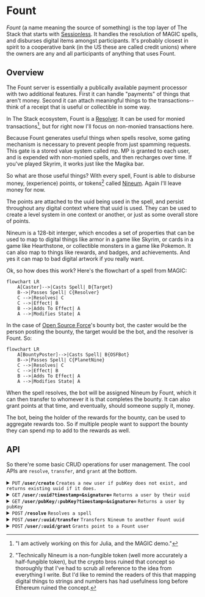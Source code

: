 # Fount

*Fount* (a name meaning the source of something) is the top layer of The Stack that starts with [Sessionless][sessionless].
It handles the resolution of MAGIC spells, and disburses digital items amongst participants.
It's probably closest in spirit to a cooperative bank (in the US these are called credit unions) where the owners are any and all participants of anything that uses Fount.

## Overview

The Fount server is essentially a publically available payment processor with two additional features.
First it can handle "payments" of things that aren't money.
Second it can attach meaningful things to the transactions--think of a receipt that is useful or collectible in some way.

In The Stack ecosystem, Fount is a [Resolver][resolver].
It can be used for monied transactions[^1], but for right now I'll focus on non-monied transactions here.

Because Fount generates useful things when spells resolve, some gating mechanism is necessary to prevent people from just spamming requests.
This gate is a stored value system called mp.
MP is granted to each user, and is expended with non-monied spells, and then recharges over time.
If you've played Skyrim, it works just like the Magika bar.

So what are those useful things? 
With every spell, Fount is able to disburse money, (experience) points, or tokens[^2] called [Nineum][nineum].
Again I'll leave money for now.

The points are attached to the uuid being used in the spell, and persist throughout any digital context where that uuid is used.
They can be used to create a level system in one context or another, or just as some overall store of points.

Nineum is a 128-bit interger, which encodes a set of properties that can be used to map to digital things like armor in a game like Skyrim, or cards in a game like Hearthstone, or collectible monsters in a game like Pokemon.
It can also map to things like rewards, and badges, and achievements.
And yes it can map to bad digital artwork if you really want.

Ok, so how does this work?
Here's the flowchart of a spell from MAGIC:

```mermaid
flowchart LR
    A[Caster]-->|Casts Spell| B{Target}
    B-->|Passes Spell| C{Resolver}
    C -->|Resolves| C
    C -->|Effect| B
    B -->|Adds To Effect| A
    A -->|Modifies State| A
```

In the case of [Open Source Force][osf]'s bounty bot, the caster would be the person posting the bounty, the target would be the bot, and the resolver is Fount.
So:

```mermaid
flowchart LR
    A[BountyPoster]-->|Casts Spell| B{OSFBot}
    B-->|Passes Spell| C{PlanetNine}
    C -->|Resolves| C
    C -->|Effect| B
    B -->|Adds To Effect| A
    A -->|Modifies State| A
```

When the spell resolves, the bot will be assigned Nineum by Fount, which it can then transfer to whomever it is that completes the bounty.
It can also grant points at that time, and eventually, should someone supply it, money.

The bot, being the holder of the rewards for the bounty, can be used to aggregate rewards too.
So if multiple people want to support the bounty they can spend mp to add to the rewards as well.

## API

So there're some basic CRUD operations for user management. 
The cool APIs are `resolve`, `transfer`, and `grant` at the bottom.

<details>
 <summary><code>PUT</code> <code><b>/user/create</b></code> <code>Creates a new user if pubKey does not exist, and returns existing uuid if it does.</code></summary>

##### Parameters

> | name         |  required     | data type               | description                                                           |
> |--------------|-----------|-------------------------|-----------------------------------------------------------------------|
> | pubKey       |  true     | string (hex)            | the publicKey of the user's keypair  |
> | timestamp    |  true     | string                  | in a production system timestamps narrow window for replay attacks  |
> | signature    |  true     | string (signature)      | the signature from sessionless for the message  |


##### Responses

> | http code     | content-type                      | response                                                            |
> |---------------|-----------------------------------|---------------------------------------------------------------------|
> | `200`         | `application/json`                | `USER`   |
> | `400`         | `application/json`                | `{"code":"400","message":"Bad Request"}`                            |

##### Example cURL

> ```javascript
>  curl -X PUT -H "Content-Type: application/json" -d '{"pubKey": "key", "timestamp": "now", "signature": "sig"}' https://<placeholderURL>/user/create
> ```

</details>

<details>
 <summary><code>GET</code> <code><b>/user/:uuid?timestamp=<timestamp>&signature=<signature></b></code> <code>Returns a user by their uuid</code></summary>

##### Parameters

> | name         |  required     | data type               | description                                                           |
> |--------------|-----------|-------------------------|-----------------------------------------------------------------------|
> | timestamp    |  true     | string                  | in a production system timestamps prevent replay attacks  |
> | signature    |  true     | string (signature)      | the signature from sessionless for the message  |


##### Responses

> | http code     | content-type                      | response                                                            |
> |---------------|-----------------------------------|---------------------------------------------------------------------|
> | `200`         | `application/json`                | `USER`   |
> | `406`         | `application/json`                | `{"code":"406","message":"Not acceptable"}`                            |

##### Example cURL

> ```javascript
>  curl -X GET -H "Content-Type: application/json" https://<placeholderURL>/<uuid>?timestamp=123&signature=signature 
> ```

</details>

<details>
 <summary><code>GET</code> <code><b>/user/pubKey/:pubKey?timestamp=<timestamp>&signature=<signature></b></code> <code>Returns a user by pubKey</code></summary>

##### Parameters

> | name         |  required     | data type               | description                                                           |
> |--------------|-----------|-------------------------|-----------------------------------------------------------------------|
> | timestamp    |  true     | string                  | in a production system timestamps prevent replay attacks  |
> | signature    |  true     | string (signature)      | the signature from sessionless for the message  |


##### Responses

> | http code     | content-type                      | response                                                            |
> |---------------|-----------------------------------|---------------------------------------------------------------------|
> | `200`         | `application/json`                | `USER`   |
> | `406`         | `application/json`                | `{"code":"406","message":"Not acceptable"}`                            |

##### Example cURL

> ```javascript
>  curl -X GET -H "Content-Type: application/json" https://<placeholderURL>/<uuid>?timestamp=123&signature=signature 
> ```

</details>

<details>
  <summary><code>POST</code> <code><b>/resolve</b></code> <code>Resolves a spell</code></summary>

##### Parameters

> | name         |  required     | data type               | description                                                           |
> |--------------|-----------|-------------------------|-----------------------------------------------------------------------|
> | spell        |  true     | object                  | [SPELL]  |


##### Responses

> | http code     | content-type                      | response                                                            |
> |---------------|-----------------------------------|---------------------------------------------------------------------|
> | `200`         | `application/json`                | `{success: <bool>, signatureMap: TBD}`   |
> | `400`         | `application/json`                | `{"code":"400","message":"Bad Request"}`                            |

##### Example cURL

> ```javascript
>  curl -X POST -H "Content-Type: application/json" -d '[SPELL]' https://<placeholderURL>/user/<uuid>/associate
> ```

</details>

<details>
  <summary><code>POST</code> <code><b>/user/:uuid/transfer</b></code> <code>Transfers Nineum to another Fount uuid</code></summary>

##### Parameters

> | name         |  required     | data type               | description                                                           |
> |--------------|-----------|-------------------------|-----------------------------------------------------------------------|
> | timestamp    |  true     | string                  | in a production system timestamps prevent replay attacks  |
> | uuid         |  true     | string                  | the transferer's uuid
> | destinationUUID | true   | string                  | the transferee's uuid
> | nineumUniqueIds | true   | string[]                | the nineum to transfer as hex coded Int128s
> | price        |  false    | Int                     | price of the transfer (can be null or 0 for free transfers)
> | currency     |  false    | string                  | the currency for the transaction
> | signature    |  true     | string (signature)      | the signature from sessionless for the message  |


##### Responses

> | http code     | content-type                      | response                                                            |
> |---------------|-----------------------------------|---------------------------------------------------------------------|
> | `200`         | `application/json`                | `USER`   |
> | `400`         | `application/json`                | `{"code":"400","message":"Bad Request"}`                            |

##### Example cURL

> ```javascript
>  curl -X POST -H "Content-Type: application/json" -d '<will fill this in later>' https://<placeholderURL>/user/<uuid>/associate
> ```

</details>

<details>
  <summary><code>POST</code> <code><b>/user/:uuid/grant</b></code> <code>Grants point to a Fount user</code></summary>

##### Parameters

> | name         |  required     | data type               | description                                                           |
> |--------------|-----------|-------------------------|-----------------------------------------------------------------------|
> | timestamp    |  true     | string                  | in a production system timestamps prevent replay attacks  |
> | uuid         |  true     | string                  | the granter's uuid
> | destinationUUID |  true     | string                  | receiver's uuid
> | amount       |  true     | Int                     | the amount of points to grant
> | description  |  false    | string                  | An optional description of the grant
> | signature    |  true     | string (signature)      | the signature from sessionless for the message  |


##### Responses

> | http code     | content-type                      | response                                                            |
> |---------------|-----------------------------------|---------------------------------------------------------------------|
> | `200`         | `application/json`                | `USER`   |
> | `400`         | `application/json`                | `{"code":"400","message":"Bad Request"}`                            |

##### Example cURL

> ```javascript
>  curl -X POST -H "Content-Type: application/json" -d '<will fill this in later>' https://<placeholderURL>/user/<uuid>/grant
> ```

</details>

[hypothetical planet]: https://en.wikipedia.org/wiki/Planet_Nine
[sessionless]: https://www.github.com/planet-nine-app/sessionless
[resolver]: https://github.com/planet-nine-app/MAGIC/blob/main/README-DEV.md#resolvers
[nineum]: https://github.com/planet-nine-app/planet-nine/blob/main/Nineum.md
[osf]: https://opensourceforce.net

[^1]: "I am actively working on this for Julia, and the MAGIC demo."
[^2]: "Technically Nineum is a non-fungible token (well more accurately a half-fungible token[^3]), but the crypto bros ruined that concept so thoroughly that I've had to scrub all reference to the idea from everything I write.
But I'd like to remind the readers of this that mapping digital things to strings and numbers has had usefulness long before Ethereum ruined the concept.
[^3]: "When you read about fungibility, it’s usually presented as a binary--either something is fungible or it isn’t. 
But the real world is of course never so simple. 
There are a whole range of goods that are fungible in one respect and non-fungible in another. 
Take beer as an example. 
Beer manufacturers go to great lengths to ensure that each of their beers taste the same, that they would be fungible with each other. 
At the same time Beer manufacturers go to great lengths to ensure that their beer does not taste like any competitors’ making their beer non-fungible with other brands. 
Virtually everything we consume that’s branded falls into this category of fungible within/non-fungible without. 
For lack of a better term, let’s call these types of goods half-fungible."
